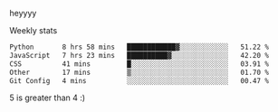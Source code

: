 heyyyy

Weekly stats
<!--START_SECTION:waka-->

```txt
Python       8 hrs 58 mins   ████████████▓░░░░░░░░░░░░   51.22 %
JavaScript   7 hrs 23 mins   ██████████▓░░░░░░░░░░░░░░   42.20 %
CSS          41 mins         █░░░░░░░░░░░░░░░░░░░░░░░░   03.91 %
Other        17 mins         ▒░░░░░░░░░░░░░░░░░░░░░░░░   01.70 %
Git Config   4 mins          ░░░░░░░░░░░░░░░░░░░░░░░░░   00.47 %
```

<!--END_SECTION:waka-->
5 is greater than 4 :)
